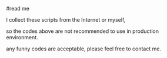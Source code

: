 #read me

I collect these scripts from the Internet or myself,

so the codes above are not recommended to use in production environment.

any funny codes are acceptable, please feel free to contact me.

